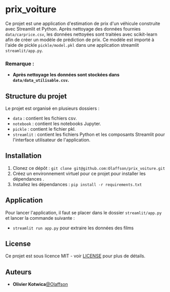 # prix_voiture
Ce projet est une application d'estimation de prix d'un véhicule construite avec Streamlit et Python. Après nettoyage des données fournies `data/carprice.csv`, les données nettoyées sont traitées avec scikit-learn afin de créer un modèle de prédiction de prix.
Ce modèle est importé à l'aide de pickle `pickle/model.pkl` dans une application streamlit `streamlit/app.py`.

### Remarque :
- **Après nettoyage les données sont stockées dans `data/data_utilisable.csv`.**


## Structure du projet

Le projet est organisé en plusieurs dossiers :

- `data` : contient les fichiers csv.
- `notebook` : contient les notebooks Jupyter.
- `pickle` : contient le fichier pkl.
- `streamlit` : contient les fichiers Python et les composants Streamlit pour l'interface utilisateur de l'application.

## Installation

1. Clonez ce dépôt : `git clone git@github.com:Olaffson/prix_voiture.git`
2. Créez un environnement virtuel pour ce projet pour installer les dépendances .
3. Installez les dépendances : `pip install -r requirements.txt`

## Application 

Pour lancer l'application, il faut se placer dans le dossier `streamlit/app.py` et lancer la commande suivante :
 - `streamlit run app.py` pour extraire les données des films
 
## License
Ce projet est sous licence MIT - voir [LICENSE](LICENSE) pour plus de détails.

## Auteurs
* **Olivier Kotwica**[@Olaffson](https://github.com/Olaffson)

